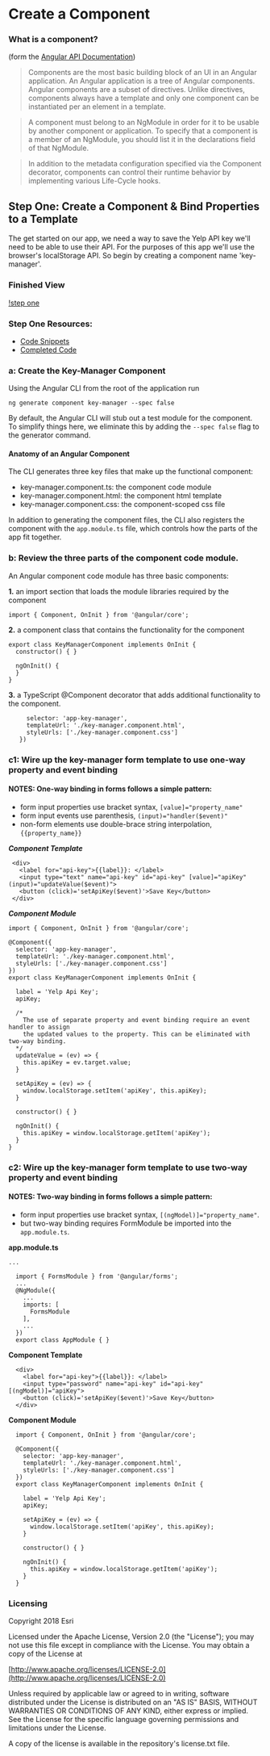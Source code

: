 # Create a Component

### What is a component? 
(form the [Angular API Documentation](https://angular.io/api/core/Component))

> Components are the most basic building block of an UI in an Angular application. An Angular application is a tree of Angular components. Angular components are a subset of directives. Unlike directives, components always have a template and only one component can be instantiated per an element in a template.

> A component must belong to an NgModule in order for it to be usable by another component or application. To specify that a component is a member of an NgModule, you should list it in the declarations field of that NgModule.

> In addition to the metadata configuration specified via the Component decorator, components can control their runtime behavior by implementing various Life-Cycle hooks.

## Step One: Create a Component & Bind Properties to a Template
The get started on our app, we need a way to save the Yelp API key we'll need to be able to use their API. For the 
purposes of this app we'll use the browser's localStorage API.  So begin by creating a component name 'key-manager'.

### Finished View
[!step one](https://github.com/sean-olson-e/Rapid-Application-Development-using-Angular-CLI/blob/master/docs/img/step1_complete.png)

### Step One Resources:
* [Code Snippets](https://github.com/sean-olson-e/Rapid-Application-Development-using-Angular-CLI/tree/master/project_apps/1-creating-components/src/snippets/key-manager)
* [Completed Code](https://github.com/sean-olson-e/Rapid-Application-Development-using-Angular-CLI/tree/master/project_apps/2-importing-styles-using-built-in-directives/src/app)

### a: Create the Key-Manager Component
 Using 
the Angular CLI from the root of the application run  

```ng generate component key-manager --spec false```

By default, the Angular CLI will stub out a test module for the component. To simplify things here, we eliminate this by adding the ```--spec false``` flag to the generator command.

#### Anatomy of an Angular Component
The CLI generates three key files that make up the functional component:
* key-manager.component.ts: the component code module
* key-manager.component.html: the component html template
* key-manager.component.css: the component-scoped css file

In addition to generating the component files, the CLI also registers the component with the ```app.module.ts``` file, which controls how the parts of the app fit together.

### b: Review the three parts of the component code module.
An Angular component code module has three basic components:

**1.** an import section that loads the module libraries required by the component

```
import { Component, OnInit } from '@angular/core';
```

**2.** a component class that contains the functionality for the component
```
export class KeyManagerComponent implements OnInit {
  constructor() { }

  ngOnInit() {
  }
}
``` 

**3.** a TypeScript @Component decorator that adds additional functionality to the component.

```@Component({
     selector: 'app-key-manager',
     templateUrl: './key-manager.component.html',
     styleUrls: ['./key-manager.component.css']
   })

```      

### c1: Wire up the key-manager form template to use one-way property and event binding

#### NOTES: One-way binding in forms follows a simple pattern: 
* form input properties use bracket syntax, ```[value]="property_name"``` 
* form input events use parenthesis, ```(input)="handler($event)"```
* non-form elements use double-brace string interpolation, ```{{property_name}}```  


***Component Template***

```
 <div>
   <label for="api-key">{{label}}: </label>
   <input type="text" name="api-key" id="api-key" [value]="apiKey" (input)="updateValue($event)">
   <button (click)='setApiKey($event)'>Save Key</button>
 </div>
```

***Component Module***
```
import { Component, OnInit } from '@angular/core';

@Component({
  selector: 'app-key-manager',
  templateUrl: './key-manager.component.html',
  styleUrls: ['./key-manager.component.css']
})
export class KeyManagerComponent implements OnInit {

  label = 'Yelp Api Key';
  apiKey;

  /*
    The use of separate property and event binding require an event handler to assign
    the updated values to the property. This can be eliminated with two-way binding.
  */
  updateValue = (ev) => {
    this.apiKey = ev.target.value;
  }

  setApiKey = (ev) => {
    window.localStorage.setItem('apiKey', this.apiKey);
  }

  constructor() { }

  ngOnInit() {
    this.apiKey = window.localStorage.getItem('apiKey');
  }
}
```
 
### c2: Wire up the key-manager form template to use two-way property and event binding

#### NOTES: Two-way binding in forms follows a simple pattern: 
* form input properties use bracket syntax, ```[(ngModel)]="property_name"```. 
* but two-way binding requires FormModule be imported into the ```app.module.ts```.

**app.module.ts**
```
...

  import { FormsModule } from '@angular/forms';
  ...
  @NgModule({
    ...
    imports: [
      FormsModule
    ],
    ...
  })
  export class AppModule { }
``` 

**Component Template**
```
  <div>
    <label for="api-key">{{label}}: </label>
    <input type="password" name="api-key" id="api-key" [(ngModel)]="apiKey">
    <button (click)='setApiKey($event)'>Save Key</button>
  </div>
```

**Component Module**
```
  import { Component, OnInit } from '@angular/core';
  
  @Component({
    selector: 'app-key-manager',
    templateUrl: './key-manager.component.html',
    styleUrls: ['./key-manager.component.css']
  })
  export class KeyManagerComponent implements OnInit {
  
    label = 'Yelp Api Key';
    apiKey;
  
    setApiKey = (ev) => {
      window.localStorage.setItem('apiKey', this.apiKey);
    }
  
    constructor() { }
  
    ngOnInit() {
      this.apiKey = window.localStorage.getItem('apiKey');
    }
  }
```

### Licensing

Copyright 2018 Esri

Licensed under the Apache License, Version 2.0 (the "License"); you may not use this file except in compliance with the License. You may obtain a copy of the License at

[http://www.apache.org/licenses/LICENSE-2.0](http://www.apache.org/licenses/LICENSE-2.0)

Unless required by applicable law or agreed to in writing, software distributed under the License is distributed on an "AS IS" BASIS, WITHOUT WARRANTIES OR CONDITIONS OF ANY KIND, either express or implied. See the License for the specific language governing permissions and limitations under the License.

A copy of the license is available in the repository's license.txt file.
